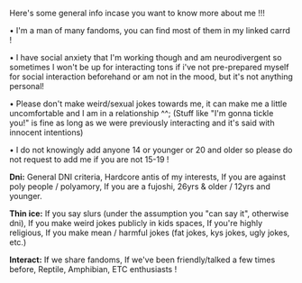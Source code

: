 Here's some general info incase you want to know more about me !!!

• I'm a man of many fandoms, you can find most of them in my linked carrd !

• I have social anxiety that I'm working though and am neurodivergent so sometimes I won't be up for interacting tons if i've not pre-prepared myself for social interaction beforehand or am not in the mood, but it's not anything personal!

• Please don't make weird/sexual jokes towards me, it can make me a little uncomfortable and I am in a relationship ^^; (Stuff like "I'm gonna tickle you!" is fine as long as we were previously interacting and it's said with innocent intentions)

• I do not knowingly add anyone 14 or younger or 20 and older so please do not request to add me if you are not 15-19 !

**Dni:** General DNI criteria, Hardcore antis of my interests, If you are against poly people / polyamory, If you are a fujoshi, 26yrs & older / 12yrs and younger.

**Thin ice:** If you say slurs (under the assumption you "can say it", otherwise dni), If you make weird jokes publicly in kids spaces, If you're highly religious, If you make mean / harmful jokes (fat jokes, kys jokes, ugly jokes, etc.)

**Interact:** If we share fandoms, If we've been friendly/talked a few times before, Reptile, Amphibian, ETC enthusiasts !
